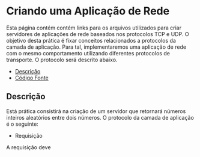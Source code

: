 # Criando uma Aplicação de Rede

Esta página contém contém links para os arquivos utilizados para criar servidores de aplicações de rede baseados nos protocolos TCP e UDP. O objetivo desta prática é fixar conceitos relacionados a protocolos da camada de aplicação. Para tal, implementaremos uma aplicação de rede com o mesmo comportamento utilizando diferentes protocolos de transporte. O protocolo será descrito abaixo.

- [Descrição](#descrição)
- [Código Fonte](#código-fonte)

## Descrição

Está prática consistirá na criação de um servidor que retornará números inteiros aleatórios entre dois números. O protocolo da camada de aplicação é o seguinte:

- Requisição

A requisição deve